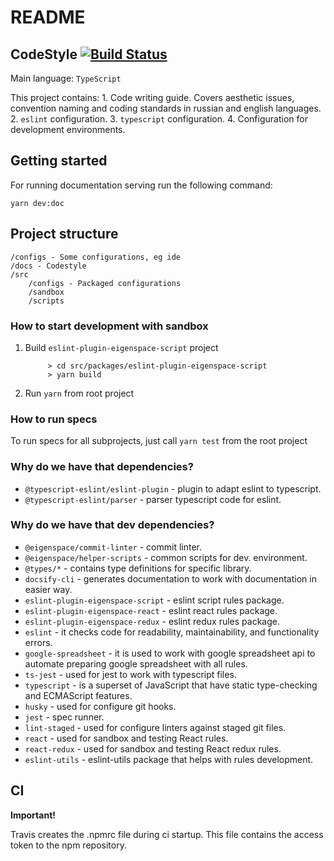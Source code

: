 # README

## CodeStyle [![Build Status](https://travis-ci.com/eigen-space/codestyle.svg?branch=master)](https://travis-ci.com/eigen-space/codestyle)

Main language: `TypeScript`

This project contains: 1. Code writing guide. Covers aesthetic issues, convention naming and coding standards in russian and english languages. 2. `eslint` configuration. 3. `typescript` configuration. 4. Configuration for development environments.

## Getting started

For running documentation serving run the following command:

```text
yarn dev:doc
```

## Project structure

```text
/configs - Some configurations, eg ide
/docs - Codestyle
/src
    /configs - Packaged configurations
    /sandbox
    /scripts
```

### How to start development with sandbox

1. Build `eslint-plugin-eigenspace-script` project

   ```text
        > cd src/packages/eslint-plugin-eigenspace-script
        > yarn build
   ```

2. Run `yarn` from root project

### How to run specs

To run specs for all subprojects, just call `yarn test` from the root project

### Why do we have that dependencies?

* `@typescript-eslint/eslint-plugin` - plugin to adapt eslint to typescript.
* `@typescript-eslint/parser` - parser typescript code for eslint.

### Why do we have that dev dependencies?

* `@eigenspace/commit-linter` - commit linter.
* `@eigenspace/helper-scripts` - common scripts for dev. environment.
* `@types/*` - contains type definitions for specific library.
* `docsify-cli` - generates documentation to work with documentation in easier way.
* `eslint-plugin-eigenspace-script` - eslint script rules package.
* `eslint-plugin-eigenspace-react` - eslint react rules package.
* `eslint-plugin-eigenspace-redux` - eslint redux rules package.
* `eslint` - it checks code for readability, maintainability, and functionality errors.
* `google-spreadsheet` - it is used to work with google spreadsheet api to automate preparing google spreadsheet with all rules.
* `ts-jest` - used for jest to work with typescript files.
* `typescript` - is a superset of JavaScript that have static type-checking and ECMAScript features.
* `husky` - used for configure git hooks.
* `jest` - spec runner.
* `lint-staged` - used for configure linters against staged git files.
* `react` - used for sandbox and testing React rules.
* `react-redux` - used for sandbox and testing React redux rules.
* `eslint-utils` - eslint-utils package that helps with rules development.

## CI

**Important!**

Travis creates the .npmrc file during ci startup. This file contains the access token to the npm repository.


